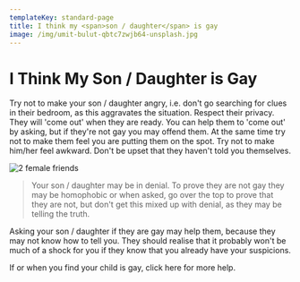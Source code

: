 ```yaml
---
templateKey: standard-page
title: I think my <span>son / daughter</span> is gay
image: /img/umit-bulut-qbtc7zwjb64-unsplash.jpg
---
```

# I Think My Son / Daughter is Gay

Try not to make your son / daughter angry, i.e. don't go searching for clues in their bedroom, as this aggravates the situation. Respect their privacy. They will 'come out' when they are ready. You can help them to 'come out' by asking, but if they're not gay you may offend them. At the same time try not to make them feel you are putting them on the spot. Try not to make him/her feel awkward. Don't be upset that they haven't told you themselves.

![2 female friends](/img/katie-treadway-2ooiqcrrgbq-unsplash.jpg "2 female friends")

> Your son / daughter may be in denial. To prove they are not gay they may be homophobic or when asked, go over the top to prove that they are not, but don't get this mixed up with denial, as they may be telling the truth.

Asking your son / daughter if they are gay may help them, because they may not know how to tell you. They should realise that it probably won't be much of a shock for you if they know that you already have your suspicions.

If or when you find your child is gay, click here for more help.